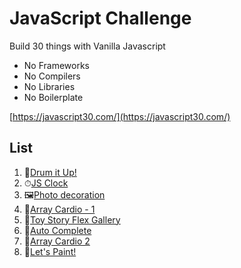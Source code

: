 # JavaScript Challenge

Build 30 things with Vanilla Javascript

- No Frameworks
- No Compilers
- No Libraries
- No Boilerplate

[https://javascript30.com/](https://javascript30.com/)

## List

1. 🥁[Drum it Up!](/Drum%20Kit)
2. ⏱[JS Clock](/Clock)
3. 🖼[Photo decoration](/CSS%20Variables)
4. 💪[Array Cardio - 1](/Array%20Cardio%20-%201)
5. 🚂[Toy Story Flex Gallery](/Toy%20Story%20Flex%20Gallery)
6. 👀[Auto Complete](/Auto%20Complete)
7. 💪[Array Cardio 2](/Array%20Cardio%20-%202)
8. 🎨[Let's Paint!](/HTML5%20Canvas)
